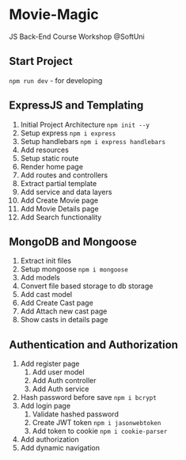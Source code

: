 # Movie-Magic
JS Back-End Course Workshop @SoftUni

## Start Project
`npm run dev` - for developing

## ExpressJS and Templating
1. Initial Project Architecture `npm init --y`
2. Setup express `npm i express`
3. Setup handlebars `npm i express handlebars`
4. Add resources
5. Setup static route
6. Render home page
7. Add routes and controllers
8. Extract partial template
9. Add service and data layers
10. Add Create Movie page
11. Add Movie Details page
12. Add Search functionality

## MongoDB and Mongoose
1. Extract init files
2. Setup mongoose `npm i mongoose`
3. Add models
4. Convert file based storage to db storage
5. Add cast model
6. Add Create Cast page
7. Add Attach new cast page
8. Show casts in details page

## Authentication and Authorization
1. Add register page
   1. Add user model
   2. Add Auth controller
   3. Add Auth service
2. Hash password before save `npm i bcrypt`
3. Add login page
   1. Validate hashed password
   2. Create JWT token `npm i jasonwebtoken`
   3. Add token to cookie `npm i cookie-parser`
4. Add authorization
5. Add dynamic navigation
